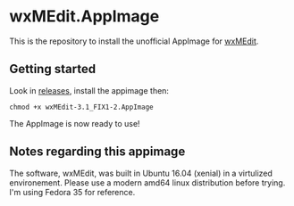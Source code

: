 # wxMEdit.AppImage
This is the repository to install the unofficial AppImage for [wxMEdit](https://github.com/wxMEdit/wxMEdit).

## Getting started
Look in [releases](https://github.com/VinnyVynce/wxMEdit.AppImage/releases), install the appimage then:
```
chmod +x wxMEdit-3.1_FIX1-2.AppImage
```
The AppImage is now ready to use!

## Notes regarding this appimage
The software, wxMEdit, was built in Ubuntu 16.04 (xenial) in a virtulized environement. Please use a modern amd64 linux distribution before trying. I'm using Fedora 35 for reference. 
